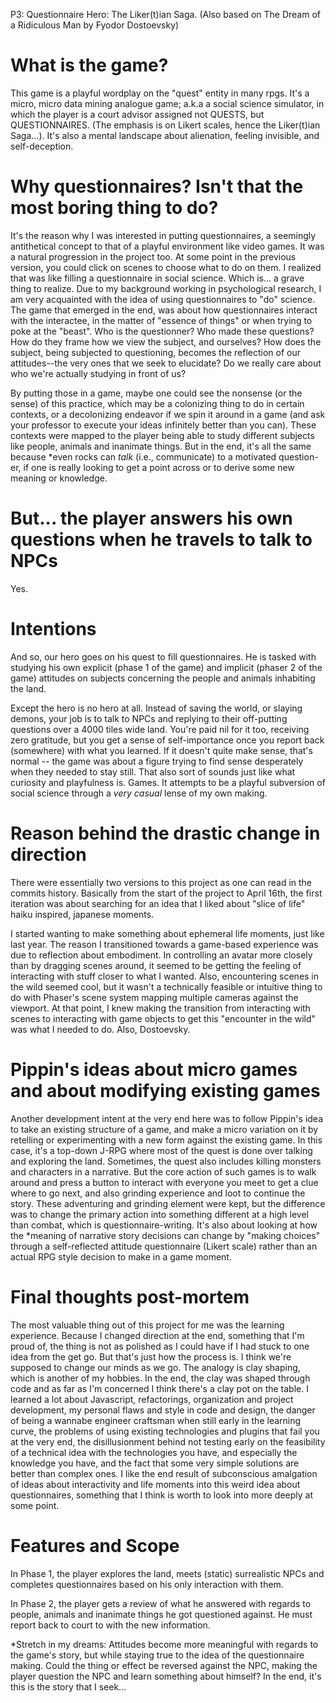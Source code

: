 P3: Questionnaire Hero: The Liker(t)ian Saga. (Also based on The Dream of a Ridiculous Man by Fyodor Dostoevsky)

# What is the game?

This game is a playful wordplay on the "quest" entity in many rpgs. It's a micro, micro data mining analogue game; a.k.a a social science simulator, in which the player is a court advisor assigned not QUESTS, but QUESTIONNAIRES. (The emphasis is on Likert scales, hence the Liker(t)ian Saga...). It's also a mental landscape about alienation, feeling invisible, and self-deception.

# Why questionnaires? Isn't that the most boring thing to do?

It's the reason why I was interested in putting questionnaires, a seemingly antithetical concept to that of a playful environment like video games. It was a natural progression in the project too. At some point in the previous version, you could click on scenes to choose what to do on them. I realized that was like filling a questionnaire in social science. Which is... a grave thing to realize. Due to my background working in psychological research, I am very acquainted with the idea of using questionnaires to "do" science. The game that emerged in the end, was about how questionnaires interact with the interactee, in the matter of "essence of things" or when trying to poke at the "beast". Who is the questionner? Who made these questions? How do they frame how we view the subject, and ourselves? How does the subject, being subjected to questioning, becomes the reflection of our attitudes--the very ones that we seek to elucidate? Do we really care about who we're actually studying in front of us?

By putting those in a game, maybe one could see the nonsense (or the sense) of this practice, which may be a colonizing thing to do in certain contexts, or a decolonizing endeavor if we spin it around in a game (and ask your professor to execute your ideas infinitely better than you can). These contexts were mapped to the player being able to study different subjects like people, animals and inanimate things. But in the end, it's all the same because *even rocks can *talk* (i.e., communicate) to a motivated question-er, if one is really looking to get a point across or to derive some new meaning or knowledge.

# But... the player answers his own questions when he travels to talk to NPCs

Yes.

# Intentions

And so, our hero goes on his quest to fill questionnaires. He is tasked with studying his own explicit (phase 1 of the game) and implicit (phaser 2 of the game) attitudes on subjects concerning the people and animals inhabiting the land.

Except the hero is no hero at all. Instead of saving the world, or slaying demons, your job is to talk to NPCs and replying to their off-putting questions over a 4000 tiles wide land. You're paid nil for it too, receiving zero gratitude, but you get a sense of self-importance once you report back (somewhere) with what you learned. If it doesn't quite make sense, that's normal -- the game was about a figure trying to find sense desperately when they needed to stay still. That also sort of sounds just like what curiosity and playfulness is. Games. It attempts to be a playful subversion of social science through a *very casual* lense of my own making.

# Reason behind the drastic change in direction

There were essentially two versions to this project as one can read in the commits history. Basically from the start of the project to April 16th, the first iteration was about searching for an idea that I liked about "slice of life" haiku inspired, japanese moments.

I started wanting to make something about ephemeral life moments, just like last year. The reason I transitioned towards a game-based experience was due to reflection about embodiment. In controlling an avatar more closely than by dragging scenes around, it seemed to be getting the feeling of interacting with stuff closer to what I wanted. Also, encountering scenes in the wild seemed cool, but it wasn't a technically feasible or intuitive thing to do with Phaser's scene system mapping multiple cameras against the viewport. At that point, I knew making the transition from interacting with scenes to interacting with game objects to get this "encounter in the wild" was what I needed to do. Also, Dostoevsky.

# Pippin's ideas about micro games and about modifying existing games

Another development intent at the very end here was to follow Pippin's idea to take an existing structure of a game, and make a micro variation on it by retelling or experimenting with a new form against the existing game. In this case, it's a top-down J-RPG where most of the quest is done over talking and exploring the land. Sometimes, the quest also includes killing monsters and characters in a narrative. But the core action of such games is to walk around and press a button to interact with everyone you meet to get a clue where to go next, and also grinding experience and loot to continue the story. These adventuring and grinding element were kept, but the difference was to change the primary action into something different at a high level than combat, which is questionnaire-writing. It's also about looking at how the *meaning of narrative story decisions can change by "making choices" through a self-reflected attitude questionnaire (Likert scale) rather than an actual RPG style decision to make in a game moment.

# Final thoughts post-mortem

The most valuable thing out of this project for me was the learning experience. Because I changed direction at the end, something that I'm proud of, the thing is not as polished as I could have if I had stuck to one idea from the get go. But that's just how the process is. I think we're supposed to change our minds as we go. The analogy is clay shaping, which is another of my hobbies. In the end, the clay was shaped through code and as far as I'm concerned I think there's a clay pot on the table. I learned a lot about Javascript, refactorings, organization and project development, my personal flaws and style in code and design, the danger of being a wannabe engineer craftsman when still early in the learning curve, the problems of using existing technologies and plugins that fail you at the very end, the disillusionment behind not testing early on the feasibility of a technical idea with the technologies you have, and especially the knowledge you have, and the fact that some very simple solutions are better than complex ones. I like the end result of subconscious amalgation of ideas about interactivity and life moments into this weird idea about questionnaires, something that I think is worth to look into more deeply at some point.

# Features and Scope

In Phase 1, the player explores the land, meets (static) surrealistic NPCs and completes questionnaires based on his only interaction with them.

In Phase 2, the player gets a review of what he answered with regards to people, animals and inanimate things he got questioned against. He must report back to court to with the new information.

*Stretch in my dreams: Attitudes become more meaningful with regards to the game's story, but while staying true to the idea of the questionnaire making. Could the thing or effect be reversed against the NPC, making the player question the NPC and learn something about himself? In the end, it's this is the story that I seek...
